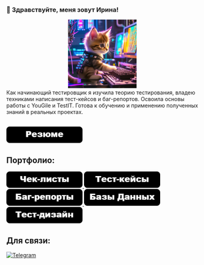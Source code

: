 ### 🎯 Здравствуйте, меня зовут Ирина!
<div align="center"> 
  <img src="https://github.com/IrinaSDr/irinasdr/blob/main/assets/cat.png" alt="The Cat" width="180"/>
</div>
Как начинающий тестировщик я изучила теорию тестирования, владею техниками написания тест-кейсов и баг-репортов. Освоила основы работы с YouGile и TestIT. 
Готова к обучению и применению полученных знаний в реальных проектах.

## 
<a href="https://drive.google.com/file/d/14tvfLk_NuSoB1IC5EEEz2vztKjx6Mjdx/view?usp=sharing" target="_blank">
  <img src="https://github.com/IrinaSDr/irinasdr/blob/main/assets/rez.png" alt="rezume" width="200"/>
</a>


## Портфолио:
<a href="https://docs.google.com/spreadsheets/d/1urQNjxcuVjekhh3uBRE5ml-wocPt8QRMuDcLoTZzw-E/edit?usp=sharing" target="_blank">
  <img src="https://github.com/IrinaSDr/irinasdr/blob/main/assets/chek.png" alt="Чек-листы" width="200"/>
</a>
<a href="https://docs.google.com/spreadsheets/d/1xWSQZ5o_ZcTzMX12lGDwwgHAtHIzQ5m8gipH63ILras/edit?usp=sharing" target="_blank">
  <img src="https://github.com/IrinaSDr/irinasdr/blob/main/assets/test.png" alt="Тест-кейсы" width="200"/>
</a>
<a href="https://docs.google.com/spreadsheets/d/1iDhfQma4gn-jIItFiwnZAnkW4QUuSeB_wAg5FsfW_Nc/edit?usp=sharing" target="_blank">
  <img src="https://github.com/IrinaSDr/irinasdr/blob/main/assets/bag.png" alt="Баг-репорты" width="200"/>
</a>
<a href="https://drive.google.com/file/d/1H2QiXJJjtYkr9EvjzrocTyyln2xc-t6P/view?usp=sharing" target="_blank">
  <img src="https://github.com/IrinaSDr/irinasdr/blob/main/assets/bd.png" alt="Базы Данных" width="200"/>
</a>
<a href="https://drive.google.com/file/d/19V8NpMo4zybqe4uDI6betNR0q9-o1UJS/view?usp=sharing" target="_blank">
  <img src="https://github.com/IrinaSDr/irinasdr/blob/main/assets/dizain.png" alt="Примеры техник тест-дизайна" width="200"/>
</a>


## Для связи:
[![Telegram](https://img.shields.io/badge/-Telegram-090909?style=for-the-badge&logo=telegram&logoColor=27A0D9)](https://t.me/irina_s_dr)
